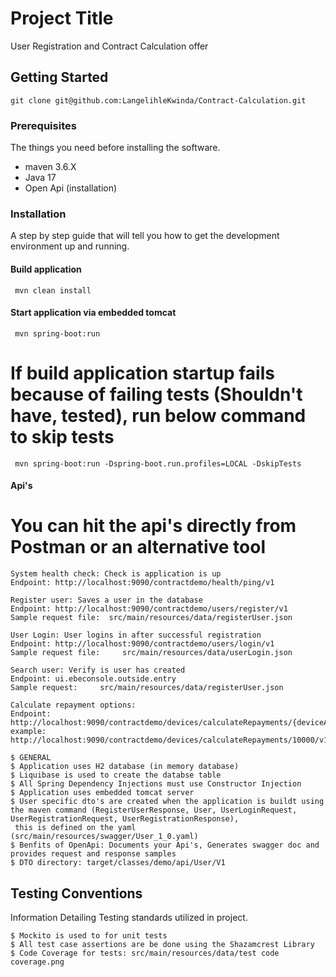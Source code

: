 # Project Title

User Registration and Contract Calculation offer

## Getting Started

```
git clone git@github.com:LangelihleKwinda/Contract-Calculation.git
```


### Prerequisites

The things you need before installing the software.

* maven 3.6.X
* Java 17
* Open Api (installation)


### Installation

A step by step guide that will tell you how to get the development environment up and running.

#### Build application
``` mvn clean install```

#### Start application via embedded tomcat
``` mvn spring-boot:run```

# If build application startup fails because of failing tests (Shouldn't have, tested), run below command to skip tests
``` mvn spring-boot:run -Dspring-boot.run.profiles=LOCAL -DskipTests```


#### Api's
# You can hit the api's directly from Postman or an alternative tool


``` 
System health check: Check is application is up
Endpoint: http://localhost:9090/contractdemo/health/ping/v1

Register user: Saves a user in the database
Endpoint: http://localhost:9090/contractdemo/users/register/v1                                                                                                                   
Sample request file:  src/main/resources/data/registerUser.json

User Login:	User logins in after successful registration
Endpoint: http://localhost:9090/contractdemo/users/login/v1                                                                                                                   
Sample request file:     src/main/resources/data/userLogin.json

Search user: Verify is user has created	
Endpoint: ui.ebeconsole.outside.entry                                                                                                                    
Sample request:     src/main/resources/data/registerUser.json

Calculate repayment options:
Endpoint: http://localhost:9090/contractdemo/devices/calculateRepayments/{deviceAmount}/v1  
example: http://localhost:9090/contractdemo/devices/calculateRepayments/10000/v1                                                                                                                   

```


```
$ GENERAL
$ Application uses H2 database (in memory database)
$ Liquibase is used to create the databse table
$ All Spring Dependency Injections must use Constructor Injection
$ Application uses embedded tomcat server
$ User specific dto's are created when the application is buildt using the maven command (RegisterUserResponse, User, UserLoginRequest, UserRegistrationRequest, UserRegistrationResponse),
 this is defined on the yaml (src/main/resources/swagger/User_1_0.yaml)
$ Benfits of OpenApi: Documents your Api's, Generates swagger doc and provides request and response samples
$ DTO directory: target/classes/demo/api/User/V1

```

## Testing Conventions

Information Detailing Testing standards utilized in project.

```
$ Mockito is used to for unit tests
$ All test case assertions are be done using the Shazamcrest Library
$ Code Coverage for tests: src/main/resources/data/test code coverage.png

```